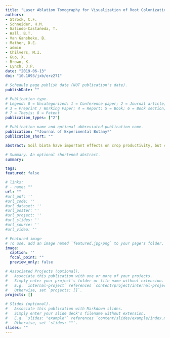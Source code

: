 ```yaml
---
title: "Laser Ablation Tomography for Visualization of Root Colonization by Edaphic Organisms"
authors:
- Strock, C.F.
- Schneider, H.M.
- Galindo-Castañeda, T.
- Hall, B.T.
- Van Gansbeke, B.
- Mather, D.E.
- admin
- Chilvers, M.I.
- Guo, X.
- Brown, K.
- Lynch, J.P. 
date: "2019-06-13"
doi: "10.1093/jxb/erz271"

# Schedule page publish date (NOT publication's date).
publishDate: ""

# Publication type.
# Legend: 0 = Uncategorized; 1 = Conference paper; 2 = Journal article;
# 3 = Preprint / Working Paper; 4 = Report; 5 = Book; 6 = Book section;
# 7 = Thesis; 8 = Patent
publication_types: ["2"]

# Publication name and optional abbreviated publication name.
publication: "*Journal of Experimental Botany*"
publication_short: ""

abstract: Soil biota have important effects on crop productivity, but can be difficult to study in situ. Laser ablation tomography (LAT) is a novel method that allows for rapid, three-dimensional quantitative and qualitative analysis of root anatomy, providing new opportunities to investigate interactions between roots and edaphic organisms. LAT was used for analysis of maize roots colonized by arbuscular mycorrhizal fungi, maize roots herbivorized by western corn rootworm, barley roots parasitized by cereal cyst nematode, and common bean roots damaged by Fusarium. UV excitation of root tissues affected by edaphic organisms resulted in differential autofluorescence emission, facilitating the classification of tissues and anatomical features. Samples were spatially resolved in three dimensions, enabling quantification of the volume and distribution of fungal colonization, western corn rootworm damage, nematode feeding sites, tissue compromised by Fusarium, and as well as root anatomical phenotypes. Owing to its capability for high-throughput sample imaging, LAT serves as an excellent tool to conduct large, quantitative screens to characterize genetic control of root anatomy and interactions with edaphic organisms. Additionally, this technology improves interpretation of root–organism interactions in relatively large, opaque root segments, providing opportunities for novel research investigating the effects of root anatomical phenes on associations with edaphic organisms.

# Summary. An optional shortened abstract.
summary: 

tags:
featured: false

# links:
# - name: ""
url: ""
#url_pdf: ''
#url_code: ''
#url_dataset: ''
#url_poster: ''
#url_project: ''
#url_slides: ''
#url_source: ''
#url_video: ''

# Featured image
# To use, add an image named `featured.jpg/png` to your page's folder. 
image:
  caption: ''
  focal_point: ""
  preview_only: false

# Associated Projects (optional).
#   Associate this publication with one or more of your projects.
#   Simply enter your project's folder or file name without extension.
#   E.g. `internal-project` references `content/project/internal-project/index.md`.
#   Otherwise, set `projects: []`.
projects: []

# Slides (optional).
#   Associate this publication with Markdown slides.
#   Simply enter your slide deck's filename without extension.
#   E.g. `slides: "example"` references `content/slides/example/index.md`.
#   Otherwise, set `slides: ""`.
slides: ""
---
```


